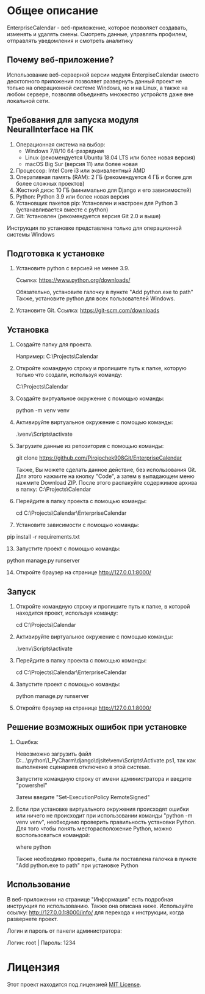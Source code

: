 
# Общее описание
EnterpriseCalendar - веб-приложение, которое позволяет создавать, изменять и удалять смены. Смотреть данные, управлять профилем, отправлять уведомления и смотреть аналитику

## Почему веб-приложение?
Использование веб-серверной версии модуля EnterpiseCalendar вместо десктопного приложения позволяет развернуть данный проект не только на операционной 
системе Windows, но и на Linux, а также на любом сервере, позволяя объединять множество устройств даже вне локальной сети.

## Требования для запуска модуля NeuralInterface на ПК 
1. Операционная система на выбор:
   - Windows 7/8/10 64-разрядная
   - Linux (рекомендуется Ubuntu 18.04 LTS или более новая версия)
   - macOS Big Sur (версия 11) или более новая
3. Процессор: Intel Core i3 или эквивалентный AMD
4. Оперативная память (RAM): 2 ГБ (рекомендуется 4 ГБ и более для более сложных проектов)
5. Жесткий диск: 10 ГБ (минимально для Django и его зависимостей)
6. Python: Python 3.9 или более новая версия
7. Установщик пакетов pip: Установлен и настроен для Python 3 (устанавливается вместе с python)
8. Git: Установлен (рекомендуется версия Git 2.0 и выше)

Инструкция по установке представлена только для операционной системы Windows 

## Подготовка к установке

1. Установите python с версией не менее 3.9.

   Ссылка: https://www.python.org/downloads/

   Обязательно, установите галочку в пункте "Add python.exe to path"
   Также, установите python для всех пользователей Windows.
2. Установите Git.
   Ссылка: https://git-scm.com/downloads

## Установка

1. Создайте папку для проекта.

   Например: C:\Projects\Calendar

3. Откройте командную строку и пропишите путь к папке, которую только что создали, используя команду:

   C:\Projects\Calendar

5. Создайте виртуальное окружение с помощью команды:

   python -m venv venv

7. Активируйте виртуальное окружение с помощью команды:

   .\venv\Scripts\activate

9. Загрузите данные из репозитория с помощью команды:

   git clone https://github.com/Pirojochek908Git/EnterpriseCalendar

   Также, Вы можете сделать данное действие, без использования Git. Для этого нажмите на кнопку "Code", а затем в
   выпадающем меню нажмите Download ZIP. После этого распакуйте содержимое архива в папку: 
   C:\Projects\Calendar

9. Перейдите в папку проекта с помощью команды:

   cd C:\Projects\Calendar\EnterpriseCalendar

12. Установите зависимости с помощью команды:

   pip install -r requirements.txt

13. Запустите проект с помощью команды:

   python manage.py runserver

14. Откройте браузер на странице http://127.0.0.1:8000/

## Запуск

1. Откройте командную строку и пропишите путь к папке, в которой находится проект, используя команду:

   cd C:\Projects\Calendar

2. Активируйте виртуальное окружение с помощью команды:

   .\venv\Scripts\activate

3. Перейдите в папку проекта с помощью команды:

   cd C:\Projects\Calendar\EnterpriseCalendar

4. Запустите проект с помощью команды:

   python manage.py runserver

5. Откройте браузер на странице http://127.0.0.1:8000/

## Решение возможных ошибок при установке

1. Ошибка:

   Невозможно загрузить файл D:\...\python\1_PyCharm\django\djsite\venv\Scripts\Activate.ps1, так
   как выполнение сценариев отключено в этой системе.

   Запустите командную строку от имени администратора и введите "powershel"

   Затем введите "Set-ExecutionPolicy RemoteSigned"

2. Если при установке виртуального окружения происходят ошибки или ничего не происходит при использовании команды
   "python -m venv venv", необходимо проверить правильность установки Python.
   Для того чтобы понять месторасположение Python, можно воспользоваться командой:

   where python

   Также необходимо проверить, была ли поставлена галочка в пункте "Add python.exe to path" при установке Python

## Использование

В веб-приложении на странице "Информация" есть подробная инструкция по использованию. Также она описана ниже.
Используйте ссылку: http://127.0.0.1:8000/info/ для перехода к инструкции, когда развернете проект.

Логин и пароль от панели администратора: 

Логин: root | Пароль: 1234

# Лицензия

Этот проект находится под лицензией [MIT License](LICENSE).
